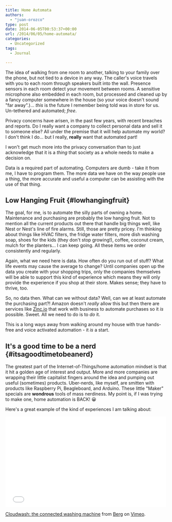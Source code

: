```yaml
---
title: Home Automata
authors: 
  - "juan-orozco"
type: post
date: 2014-06-05T00:53:37+00:00
url: /2014/06/05/home-automata/
categories:
  - Uncategorized
tags:
  - Journal

---
```

The idea of walking from one room to another, talking to your family over the phone, but not tied to a device in any way. The caller's voice travels with you to each room through speakers built into the wall. Presence sensors in each room detect your movement between rooms. A sensitive microphone also embedded in each room, but processed and cleaned up by a fancy computer somewhere in the house (so your voice doesn't sound "far away".)... _this_ is the future I remember being told was in store for us. Un-tethered and automated; _free_.

Privacy concerns have arisen, in the past few years, with recent breaches and reports. Do I really want a company to collect personal data and sell it to someone else? All under the premise that it will help automate my world? I don't think I do... but I really, **really** want that automated part!

I won't get much more into the privacy conversation than to just acknowledge that it is a _thing_ that society as a whole needs to make a decision on.

Data is a required part of automating. Computers are dumb - take it from me, I have to program them. The more data we have on the way people use a thing, the more accurate and useful a computer can be assisting with the use of that thing.

## Low Hanging Fruit {#lowhangingfruit}

The goal, for me, is to automate the silly parts of owning a home. Maintenance and purchasing are probably the low hanging fruit. Not to mention all the current products out there that handle big things well, like Nest or Nest's line of fire alarms. Still, those are pretty pricey. I'm thinking about things like HVAC filters, the fridge water filters, more dish washing soap, shoes for the kids (they don't stop growing!), coffee, coconut cream, mulch for the planters... I can keep going. All these items we order consistently and regularly.

Again, what we need here is data. How often do you run out of stuff? What life events may cause the average to change? Until companies open up the data you create with your shopping trips, only the companies themselves will be able to support this kind of experience which means they will only provide the experience if you shop at their store. Makes sense; they have to thrive, too.

So, no data then. What can we without data? Well, can we at least automate the purchasing part?! Amazon doesn't _really_ allow this but then there are services like [Zinc.io][1] that work with business to automate purchases so it _is_ possible. Sweet. All we need to do is to _do_ it.

This is a long ways away from walking around my house with true hands-free and voice activated automation - it _is_ a start.

## It's a good time to be a nerd {#itsagoodtimetobeanerd}

The greatest part of the Internet-of-Things/home automation mindset is that it hit a golden age of interest and output. More and more companies are wrapping their little capitalist fingers around the idea and pumping out useful (sometimes) products. Uber-nerds, like myself, are smitten with products like Raspberry Pi, Beagleboard, and Arduino. These little "Maker" specials are **wondrous** tools of mass nerdiness. My point is, if I was trying to make one, home automation is BACK! 😀

Here's a great example of the kind of experiences I am talking about:

<iframe src="//player.vimeo.com/video/87522764?color=ffffff" width="500" height="281" frameborder="0" webkitallowfullscreen mozallowfullscreen allowfullscreen></iframe> 

[Cloudwash: the connected washing machine][2] from [Berg][3] on [Vimeo][4].

 [1]: http://zinc.io
 [2]: http://vimeo.com/87522764
 [3]: http://vimeo.com/bergstudio
 [4]: https://vimeo.com